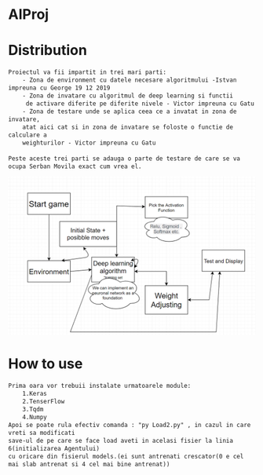 # AIProj



# Distribution
    Proiectul va fii impartit in trei mari parti:
        - Zona de environment cu datele necesare algoritmului -Istvan impreuna cu George 19 12 2019 
        - Zona de invatare cu algoritmul de deep learning si functii
         de activare diferite pe diferite nivele - Victor impreuna cu Gatu
        - Zona de testare unde se aplica ceea ce a invatat in zona de invatare, 
        atat aici cat si in zona de invatare se foloste o functie de calculare a 
        weighturilor - Victor impreuna cu Gatu

    Peste aceste trei parti se adauga o parte de testare de care se va ocupa Serban Movila exact cum vrea el.  

![Arhitecture](/assets/arhitecture.png)

# How to use
    Prima oara vor trebuii instalate urmatoarele module: 
        1.Keras
        2.TenserFlow
        3.Tqdm
        4.Numpy
    Apoi se poate rula efectiv comanda : "py Load2.py" , in cazul in care vreti sa modificati 
    save-ul de pe care se face load aveti in acelasi fisier la linia 6(initializarea Agentului) 
    cu oricare din fisierul models.(ei sunt antrenati crescator(0 e cel mai slab antrenat si 4 cel mai bine antrenat))
